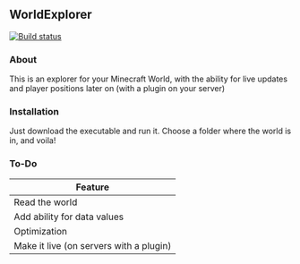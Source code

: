 WorldExplorer
--------------------
[![Build status](https://ci.appveyor.com/api/projects/status/sn2ulfmp76803hh7?svg=true)](https://ci.appveyor.com/project/WorkingRobot/worldexplorer)
### About
This is an explorer for your Minecraft World, with the ability for live updates and player positions later on (with a plugin on your server)
### Installation
Just download the executable and run it. Choose a folder where the world is in, and voila!
### To-Do

| Feature|
| ------ |
| Read the world |
| Add ability for data values |
| Optimization |
| Make it live (on servers with a plugin) |
